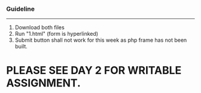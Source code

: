 ### Guideline
---
1. Download both files
2. Run "1.html" (form is hyperlinked)
3. Submit button shall not work for this week as php frame has not been built.

# PLEASE SEE DAY 2 FOR WRITABLE ASSIGNMENT.
